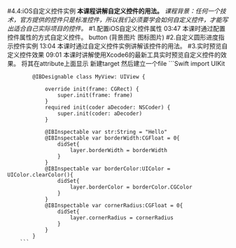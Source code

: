 #4.4:iOS自定义控件实例
	**本课程讲解自定义控件的用法。**
	*课程背景：任何一个技术，官方提供的控件只是标准控件，所以我们必须要学会如何自定义控件，才能写出适合自己实际项目的控件。*
	#1.配置iOS自定义控件属性 03:47
		本课时通过配置控件属性的方式自定义控件。
			button (背景图片 图标图片)
	#2.自定义圆形进度指示控件实例 13:04
		本课时通过自定义控件实例讲解该控件的用法。
	#3.实时预览自定义控件效果 09:01
		本课时讲解使用Xcode6的最新工具实时预览自定义控件的效果。
			将其在attribute上面显示
			新建target 然后建立一个file
		```Swift
			import UIKit

			@IBDesignable class MyView: UIView {

			    override init(frame: CGRect) {
			        super.init(frame: frame)
			    }
			    required init(coder aDecoder: NSCoder) {
			        super.init(coder: aDecoder)
			    }
			    
			    @IBInspectable var str:String = "Hello"
			    @IBInspectable var borderWidth:CGFloat = 0{
			        didSet{
			            layer.borderWidth = borderWidth
			        }
			    }
			    @IBInspectable var borderColor:UIColor = UIColor.clearColor(){
			        didSet{
			            layer.borderColor = borderColor.CGColor
			        }
			    }
			    @IBInspectable var cornerRadius:CGFloat = 0{
			        didSet{
			            layer.cornerRadius = cornerRadius
			        }
			    }
			}    
		```